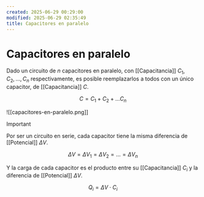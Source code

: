 ```yaml
---
created: 2025-06-29 00:29:00
modified: 2025-06-29 02:35:49
title: Capacitores en paralelo
---
```


# Capacitores en paralelo

Dado un circuito de $n$ capacitores en paralelo, con [[Capacitancia]] $C_1, C_2, \dots, C_n$ respectivamente, es posible reemplazarlos a todos con un único capacitor, de [[Capacitancia]] $C$.

$$
C =
C_1 +
C_2 +
\dots
C_n
$$

![[capacitores-en-paralelo.png]]

> [!important]
> Por ser un circuito en serie, cada capacitor tiene la misma diferencia de [[Potencial]] $\Delta V$.
>
> $$
> \Delta V = \Delta V_1 = \Delta V_2 = \dots = \Delta V_n
> $$
>
> Y la carga de cada capacitor es el producto entre su [[Capacitancia]] $C_i$ y la diferencia de [[Potencial]] $\Delta V$.
>
> $$
> Q_i = \Delta V \cdot C_i
> $$
